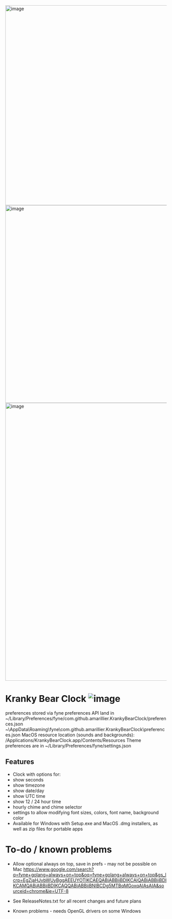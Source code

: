 

<img width="623" alt="image" src="https://github.com/user-attachments/assets/fcfce1f6-f571-42aa-ad7c-a3a2a1a948ae" />
<img width="616" alt="image" src="https://github.com/user-attachments/assets/55109959-8981-460d-aab5-42bd120a8237" />
<img width="866" alt="image" src="https://github.com/user-attachments/assets/a649713e-8313-49ef-b802-c1f2e639245b" />

# Kranky Bear Clock ![image](https://github.com/user-attachments/assets/eb234c46-98bb-4da0-b418-431d0afecbb5)

preferences stored via fyne preferences API land in
~/Library/Preferences/fyne/com.github.amarillier.KrankyBearClock/preferences.json
~\AppData\Roaming\fyne\com.github.amarillier.KrankyBearClock\preferences.json
MacOS resource location (sounds and backgrounds): /Applications/KrankyBearClock.app/Contents/Resources
Theme preferences are in ~/Library/Preferences/fyne/settings.json


## Features

* Clock with options for:
* show seconds
* show timezone
* show date/day
* show UTC time
* show 12 / 24 hour time
* hourly chime and chime selector
* settings to allow modifying font sizes, colors, font name, background color
* Available for Windows with Setup.exe and MacOS .dmg installers, as well as zip files for portable apps 

# To-do / known problems
- Allow optional always on top, save in prefs - may not be possible on Mac
https://www.google.com/search?q=fyne+golang+always+on+top&oq=fyne+golang+always+on+top&gs_lcrp=EgZjaHJvbWUyBggAEEUYOTIKCAEQABiABBiiBDIKCAIQABiABBiiBDIKCAMQABiABBiiBDIKCAQQABiABBiiBNIBCDg5MTBqMGoxqAIAsAIA&sourceid=chrome&ie=UTF-8
- See ReleaseNotes.txt for all recent changes and future plans

- Known problems - needs OpenGL drivers on some Windows
